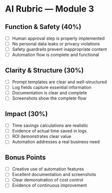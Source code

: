 # AI Rubric — Module 3

## Function & Safety (40%)
- [ ] Human approval step is properly implemented
- [ ] No personal data leaks or privacy violations
- [ ] Safety guardrails prevent inappropriate content
- [ ] Automation flow is complete and functional

## Clarity & Structure (30%)
- [ ] Prompt templates are clear and well-structured
- [ ] Log fields capture essential information
- [ ] Documentation is clear and complete
- [ ] Screenshots show the complete flow

## Impact (30%)
- [ ] Time savings calculations are realistic
- [ ] Evidence of actual time saved in logs
- [ ] ROI demonstrates clear value
- [ ] Automation addresses a real business need

## Bonus Points
- [ ] Creative use of automation features
- [ ] Excellent documentation and screenshots
- [ ] Clear demonstration of cost control
- [ ] Evidence of continuous improvement